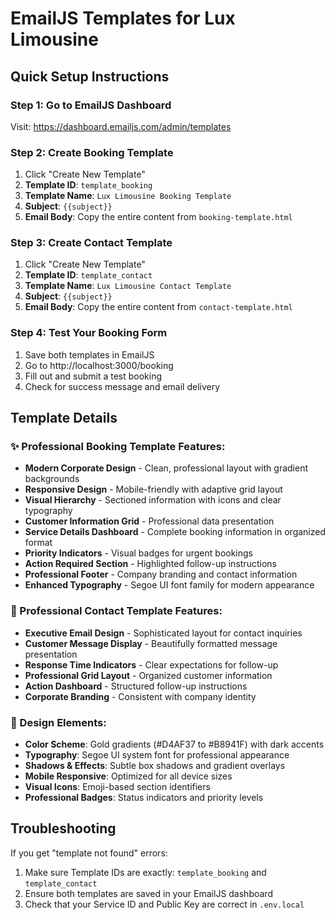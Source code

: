 # EmailJS Templates for Lux Limousine

## Quick Setup Instructions

### Step 1: Go to EmailJS Dashboard

Visit: https://dashboard.emailjs.com/admin/templates

### Step 2: Create Booking Template

1. Click "Create New Template"
2. **Template ID**: `template_booking`
3. **Template Name**: `Lux Limousine Booking Template`
4. **Subject**: `{{subject}}`
5. **Email Body**: Copy the entire content from `booking-template.html`

### Step 3: Create Contact Template

1. Click "Create New Template"
2. **Template ID**: `template_contact`
3. **Template Name**: `Lux Limousine Contact Template`
4. **Subject**: `{{subject}}`
5. **Email Body**: Copy the entire content from `contact-template.html`

### Step 4: Test Your Booking Form

1. Save both templates in EmailJS
2. Go to http://localhost:3000/booking
3. Fill out and submit a test booking
4. Check for success message and email delivery

## Template Details

### ✨ Professional Booking Template Features:

- **Modern Corporate Design** - Clean, professional layout with gradient backgrounds
- **Responsive Design** - Mobile-friendly with adaptive grid layout
- **Visual Hierarchy** - Sectioned information with icons and clear typography
- **Customer Information Grid** - Professional data presentation
- **Service Details Dashboard** - Complete booking information in organized format
- **Priority Indicators** - Visual badges for urgent bookings
- **Action Required Section** - Highlighted follow-up instructions
- **Professional Footer** - Company branding and contact information
- **Enhanced Typography** - Segoe UI font family for modern appearance

### 💬 Professional Contact Template Features:

- **Executive Email Design** - Sophisticated layout for contact inquiries
- **Customer Message Display** - Beautifully formatted message presentation
- **Response Time Indicators** - Clear expectations for follow-up
- **Professional Grid Layout** - Organized customer information
- **Action Dashboard** - Structured follow-up instructions
- **Corporate Branding** - Consistent with company identity

### 🎨 Design Elements:

- **Color Scheme**: Gold gradients (#D4AF37 to #B8941F) with dark accents
- **Typography**: Segoe UI system font for professional appearance
- **Shadows & Effects**: Subtle box shadows and gradient overlays
- **Mobile Responsive**: Optimized for all device sizes
- **Visual Icons**: Emoji-based section identifiers
- **Professional Badges**: Status indicators and priority levels

## Troubleshooting

If you get "template not found" errors:

1. Make sure Template IDs are exactly: `template_booking` and `template_contact`
2. Ensure both templates are saved in your EmailJS dashboard
3. Check that your Service ID and Public Key are correct in `.env.local`
